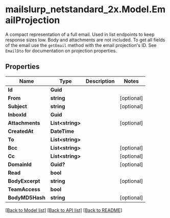 # mailslurp_netstandard_2x.Model.EmailProjection
A compact representation of a full email. Used in list endpoints to keep response sizes low. Body and attachments are not included. To get all fields of the email use the `getEmail` method with the email projection's ID. See `EmailDto` for documentation on projection properties.

## Properties

Name | Type | Description | Notes
------------ | ------------- | ------------- | -------------
**Id** | **Guid** |  | 
**From** | **string** |  | [optional] 
**Subject** | **string** |  | [optional] 
**InboxId** | **Guid** |  | 
**Attachments** | **List&lt;string&gt;** |  | [optional] 
**CreatedAt** | **DateTime** |  | 
**To** | **List&lt;string&gt;** |  | 
**Bcc** | **List&lt;string&gt;** |  | [optional] 
**Cc** | **List&lt;string&gt;** |  | [optional] 
**DomainId** | **Guid?** |  | [optional] 
**Read** | **bool** |  | 
**BodyExcerpt** | **string** |  | [optional] 
**TeamAccess** | **bool** |  | 
**BodyMD5Hash** | **string** |  | [optional] 

[[Back to Model list]](../README#documentation-for-models) [[Back to API list]](../README#documentation-for-api-endpoints) [[Back to README]](../README)

